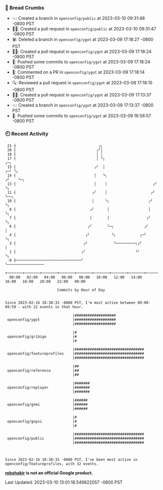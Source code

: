 ### 🍞 Bread Crumbs

 * 💥: Created a branch in `openconfig/public` at 2023-03-10 09:31:48 -0800 PST
 * ✍🏼: Created a pull request in `openconfig/public` at 2023-03-10 09:31:47 -0800 PST
 * 🗑: Deleted a branch in `openconfig/ygot` at 2023-03-09 17:18:27 -0800 PST
 * ✍🏼: Created a pull request in `openconfig/ygot` at 2023-03-09 17:18:24 -0800 PST
 * 🚢: Pushed some commits to `openconfig/ygot` at 2023-03-09 17:18:24 -0800 PST
 * 💬: Commented on a PR in  `openconfig/ygot` at 2023-03-09 17:18:14 -0800 PST
 * 🔍: Reviewed a pull request in  `openconfig/ygot` at 2023-03-09 17:18:15 -0800 PST
 * ✍🏼: Created a pull request in `openconfig/ygot` at 2023-03-09 17:13:37 -0800 PST
 * 💥: Created a branch in `openconfig/ygot` at 2023-03-09 17:13:37 -0800 PST
 * 🚢: Pushed some commits to `openconfig/ygot` at 2023-03-09 16:58:57 -0800 PST

### 🕘 Recent Activity
```
 21 ┼                                      ╭╮
 20 ┤                                     ╭╯│
 18 ┤                                     │ │
 17 ┤                                     │ ╰╮                          ╭─╮
 15 ┤                                    ╭╯  │                        ╭─╯ ╰╮
 14 ┤                                    │   ╰╮                      ╭╯    ╰─╮
 13 ┤                                    │    │                     ╭╯       ╰╮
 11 ┤                                   ╭╯    │                    ╭╯         ╰──╮
 10 ┤                                   │     ╰╮                  ╭╯             ╰╮
  8 ┤                                  ╭╯      │                  │               ╰╮
  7 ┤                                  │       │                 ╭╯                ╰╮
  6 ┤                                 ╭╯       ╰─╮              ╭╯                  │
  4 ┤                                ╭╯          ╰╮           ╭─╯                   ╰╮
  3 ┤                               ╭╯            ╰─────────╮╭╯                      │
  1 ┤                              ╭╯                       ╰╯                       ╰╮
 -0 ┼──────────────────────────────╯                                                  ╰─────────────────
    +───────+───────+───────+───────+───────+───────+───────+───────+───────+───────+───────+───────+────
  00:00   02:00   04:00   06:00   08:00   10:00   12:00   14:00   16:00   18:00   20:00   22:00   00:00   

						Commits by Hour of Day


Since 2023-02-16 18:38:33 -0800 PST, I'm most active between 09:00-09:59 - with 22 events in that hour.

```



```
                               |###################
 openconfig/ygot               |###################
                               |###################

                               |#
 openconfig/gribigo            |#
                               |#

                               |################################
 openconfig/featureprofiles    |################################
                               |################################

                               |##
 openconfig/reference          |##
                               |##

                               |#######
 openconfig/replayer           |#######
                               |#######

                               |######
 openconfig/gnmi               |######
                               |######

                               |#
 openconfig/gnpsi              |#
                               |#

                               |################################
 openconfig/public             |################################
                               |################################



Since 2023-02-16 18:38:33 -0800 PST, I've been most active in openconfig/featureprofiles, with 32 events.

```
**[robshakir](mailto:robjs@google.com) is not an official Google product.**  


Last Updated: 2023-03-10 13:01:18.549822057 -0800 PST
